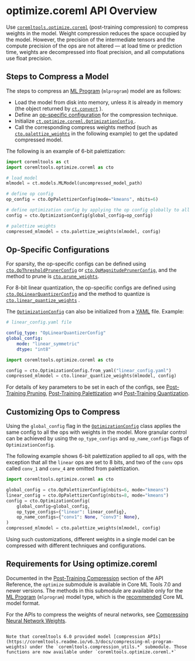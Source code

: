 # optimize.coreml API Overview

Use [`coremltools.optimize.coreml`](https://apple.github.io/coremltools/source/coremltools.optimize.coreml.post_training_quantization.html#module-coremltools.optimize.coreml) (post-training compression) to compress weights in the model. Weight compression reduces the space occupied by the model. However, the precision of the intermediate tensors and the compute precision of the ops are not altered — at load time or prediction time, weights are decompressed into float precision, and all computations use float precision.

## Steps to Compress a Model

The steps to compress an [ML Program](doc:ml-programs) (`mlprogram`) model are as follows: 

- Load the model from disk into memory, unless it is already in memory (the object returned by [`ct.convert`](https://apple.github.io/coremltools/source/coremltools.converters.convert.html#coremltools.converters._converters_entry.convert) ).
- Define an [op-specific configuration](#op-specific-configurations) for the compression technique.
- Initialize [`ct.optimize.coreml.OptimizationConfig` ](https://apple.github.io/coremltools/source/coremltools.optimize.coreml.config.html#coremltools.optimize.coreml.OptimizationConfig).
- Call the corresponding compress weights method (such as [`cto.palettize_weights`](https://apple.github.io/coremltools/source/coremltools.optimize.coreml.post_training_quantization.html#coremltools.optimize.coreml.palettize_weights) in the following example) to get the updated compressed model.

The following is an example of 6-bit palettization: 

```python
import coremltools as ct
import coremltools.optimize.coreml as cto

# load model
mlmodel = ct.models.MLModel(uncompressed_model_path)

# define op config 
op_config = cto.OpPalettizerConfig(mode="kmeans", nbits=6)

# define optimization config by applying the op config globally to all ops 
config = cto.OptimizationConfig(global_config=op_config)

# palettize weights
compressed_mlmodel = cto.palettize_weights(mlmodel, config)
```

## Op-Specific Configurations

For sparsity, the op-specific configs can be defined using [`cto.OpThresholdPrunerConfig`](https://apple.github.io/coremltools/source/coremltools.optimize.coreml.config.html#coremltools.optimize.coreml.OpThresholdPrunerConfig) or [`cto.OpMagnitudePrunerConfig`](https://apple.github.io/coremltools/source/coremltools.optimize.coreml.config.html#coremltools.optimize.coreml.OpMagnitudePrunerConfig), and the method to prune is [`cto.prune_weights`](https://apple.github.io/coremltools/source/coremltools.optimize.coreml.post_training_quantization.html#coremltools.optimize.coreml.prune_weights). 

For 8-bit linear quantization, the op-specific configs are defined using [`cto.OpLinearQuantizerConfig`](https://apple.github.io/coremltools/source/coremltools.optimize.coreml.config.html#coremltools.optimize.coreml.OpLinearQuantizerConfig) and the method to quantize is [`cto.linear_quantize_weights`](https://apple.github.io/coremltools/source/coremltools.optimize.coreml.post_training_quantization.html#coremltools.optimize.coreml.linear_quantize_weights) . 

The [`OptimizationConfig`](https://apple.github.io/coremltools/source/coremltools.optimize.coreml.config.html#coremltools.optimize.coreml.OptimizationConfig) can also be initialized from a [YAML](https://en.wikipedia.org/wiki/YAML) file. Example:

```yaml
# linear_config.yaml file

config_type: "OpLinearQuantizerConfig"
global_config:
	mode: "linear_symmetric"
	dtype: "int8"
```

```python
import coremltools.optimize.coreml as cto

config = cto.OptimizationConfig.from_yaml("linear_config.yaml")
compressed_mlmodel = cto.linear_quantize_weights(mlmodel, config)
```

For details of key parameters to be set in each of the configs, see [Post-Training Pruning](doc:pruning-a-core-ml-model), [Post-Training Palettization](doc:post-training-palettization) and [Post-Training Quantization](doc:data-free-quantization).

## Customizing Ops to Compress

Using the `global_config` flag in the [`OptimizationConfig`](https://apple.github.io/coremltools/source/coremltools.optimize.coreml.config.html#coremltools.optimize.coreml.OptimizationConfig) class applies the same config to all the ops with weights in the model. More granular control can be achieved by using the `op_type_configs` and `op_name_configs` flags of `OptimizationConfig`. 

The following example shows 6-bit palettization applied to all ops, with the exception that all the `linear` ops are set to 8 bits, and two of the `conv` ops called `conv_1` and `conv_4` are omitted from palettization.  

```python
import coremltools.optimize.coreml as cto

global_config = cto.OpPalettizerConfig(nbits=6, mode="kmeans")
linear_config = cto.OpPalettizerConfig(nbits=8, mode="kmeans")
config = cto.OptimizationConfig(
    global_config=global_config,
    op_type_configs={"linear": linear_config},
    op_name_configs={"conv1": None, "conv3": None},
)
compressed_mlmodel = cto.palettize_weights(mlmodel, config)
```

Using such customizations, different weights in a single model can be compressed with different techniques and configurations.  

## Requirements for Using optimize.coreml

Documented in the [Post-Training Compression](https://apple.github.io/coremltools/source/coremltools.optimize.coreml.post_training_quantization.html#module-coremltools.optimize.coreml) section of the API Reference, the `optimize` submodule is available in Core ML Tools 7.0 and newer versions. The methods in this submodule are  available only for the [ML Program](doc:ml-programs) (`mlprogram`) model type, which is the [recommended](doc:unified-conversion-api#target-conversion-formats) Core ML model format. 

For the APIs to compress the weights of neural networks, see [Compressing Neural Network Weights](doc:quantization).

```{admonition} API Compatibility

Note that coremltools 6.0 provided model [compression APIs](https://coremltools.readme.io/v6.3/docs/compressing-ml-program-weights) under the `coremltools.compression_utils.*` submodule. Those functions are now available under `coremltools.optimize.coreml.*`
```

